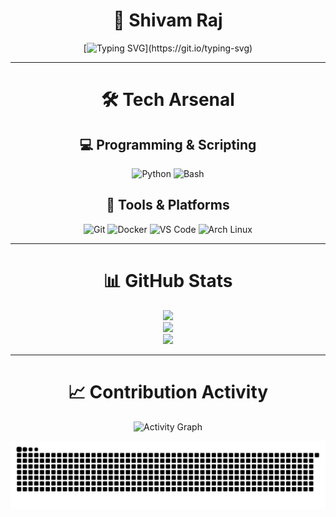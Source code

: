 <div align="center">

# 🌟 Shivam Raj

[![Typing SVG](https://readme-typing-svg.demolab.com?font=Fira+Code&weight=500&size=21&duration=3000&pause=1000&color=00D9FF&center=true&vCenter=true&multiline=true&width=900&height=50&lines=The+only+true+wisdom+is+in+knowing+you+know+nothing.)](https://git.io/typing-svg)

---

# 🛠️ Tech Arsenal

<div align="center">

## 💻 Programming & Scripting
![Python](https://img.shields.io/badge/Python-3776AB?style=for-the-badge&logo=python&logoColor=white)
![Bash](https://img.shields.io/badge/Bash-4EAA25?style=for-the-badge&logo=gnu-bash&logoColor=white)

## 🔧 Tools & Platforms
![Git](https://img.shields.io/badge/Git-F05032?style=for-the-badge&logo=git&logoColor=white)
![Docker](https://img.shields.io/badge/Docker-2496ED?style=for-the-badge&logo=docker&logoColor=white)
![VS Code](https://img.shields.io/badge/VS%20Code-007ACC?style=for-the-badge&logo=visualstudiocode&logoColor=white)
![Arch Linux](https://img.shields.io/badge/Arch%20Linux-1793D1?style=for-the-badge&logo=archlinux&logoColor=white)

</div>

---

# 📊 GitHub Stats

<div align="center">
<img src="https://github-readme-stats.vercel.app/api/top-langs/?username=BetterCallShiv&theme=dark&hide_border=false&border_color=39D353&include_all_commits=true&count_private=true&langs_count=10&layout=compact" width="700" />
<br/>
<img src="https://github-readme-stats.vercel.app/api?username=bettercallshiv&show_icons=true&theme=dark&hide_border=false&border_color=39D353&title_color=39D353&icon_color=39D353&text_color=C9D1D9&rank_icon=github&include_all_commits=true&count_private=true&show=reviews,discussions_started,discussions_answered,prs_merged,prs_merged_percentage" width="700" />
<br/>
<img src="https://github-readme-streak-stats.herokuapp.com/?user=BetterCallShiv&theme=github-dark&hide_border=false&border=39D353&date_format=j%20M%5B%20Y%5D" width="900" />
</div>

---

# 📈 Contribution Activity

<div align="center">

![Activity Graph](https://github-readme-activity-graph.vercel.app/graph?username=BetterCallShiv&theme=github-dark&hide_border=true&bg_color=0D1117&color=39D353&line=39D353&point=39D353)

</div>

<div align="center">
<picture>
<source media="(prefers-color-scheme: dark)" srcset="https://raw.githubusercontent.com/BetterCallShiv/BetterCallShiv/output/github-contribution-grid-snake-dark.svg">
<source media="(prefers-color-scheme: light)" srcset="https://raw.githubusercontent.com/BetterCallShiv/BetterCallShiv/output/github-contribution-grid-snake.svg">
<img alt="github contribution grid snake animation" src="https://raw.githubusercontent.com/BetterCallShiv/BetterCallShiv/output/github-contribution-grid-snake.svg">
</picture>
</div>
